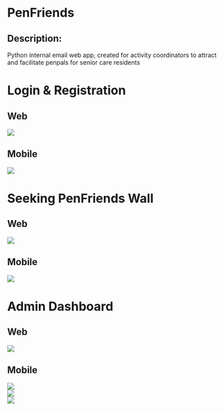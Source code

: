 <h1>PenFriends</h1>
<h2>Description:</h2>
<p>Python internal email web app, created for activity coordinators to attract and facilitate penpals for senior care residents</p>
<h1>Login & Registration</h2>
<h2>Web</h2>
<img src="demo/reg_login_web.JPG">
<h2>Mobile</h2>
<img src="demo/reg_login_mobile.JPG">
<h1>Seeking PenFriends Wall</h1>
<h2>Web</h2>
<img src="demo/home_wall_web.JPG">
<h2>Mobile</h2>
<img src="demo/home_wall_mobile.JPG">
<h1>Admin Dashboard</h1>
<h2>Web</h2>
<img src="demo/dash_admin_web.JPG">
<h2>Mobile</h2>
<img src="demo/dash_admin_mobile.JPG">
<br>
<img src="demo/dash_admin_mobile_2.JPG">
<br>
<img src="demo/dash_admin_mobile_3.JPG">